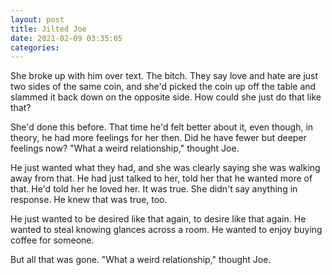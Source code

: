 ```yaml
---
layout: post
title: Jilted Joe
date: 2021-02-09 03:35:05
categories:
---
```


She broke up with him over text. The bitch. They say love and hate are just two sides of the same coin, and she'd picked the coin up off the table and slammed it back down on the opposite side. How could she just do that like that?

She'd done this before. That time he'd felt better about it, even though, in theory, he had more feelings for her then. Did he have fewer but deeper feelings now? "What a weird relationship," thought Joe.

He just wanted what they had, and she was clearly saying she was walking away from that. He had just talked to her, told her that he wanted more of that. He'd told her he loved her. It was true. She didn't say anything in response. He knew that was true, too.

He just wanted to be desired like that again, to desire like that again. He wanted to steal knowing glances across a room. He wanted to enjoy buying coffee for someone.

But all that was gone. "What a weird relationship," thought Joe.

